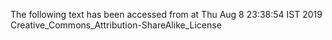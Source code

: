 The following text has been accessed from at Thu Aug 8 23:38:54 IST 2019
Creative_Commons_Attribution-ShareAlike_License
